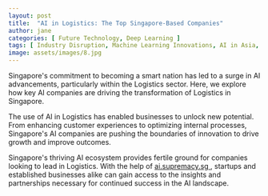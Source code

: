 ```yaml
---
layout: post
title:  "AI in Logistics: The Top Singapore-Based Companies"
author: jane
categories: [ Future Technology, Deep Learning ]
tags: [ Industry Disruption, Machine Learning Innovations, AI in Asia, Singapore AI Companies ]
image: assets/images/8.jpg
---
```


Singapore's commitment to becoming a smart nation has led to a surge in AI advancements, particularly within the Logistics sector. Here, we explore how key AI companies are driving the transformation of Logistics in Singapore.

The use of AI in Logistics has enabled businesses to unlock new potential. From enhancing customer experiences to optimizing internal processes, Singapore's AI companies are pushing the boundaries of innovation to drive growth and improve outcomes.

Singapore's thriving AI ecosystem provides fertile ground for companies looking to lead in Logistics. With the help of <a href="https://ai.supremacy.sg" target="_blank"> ai.supremacy.sg </a>, startups and established businesses alike can gain access to the insights and partnerships necessary for continued success in the AI landscape.
